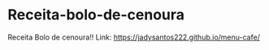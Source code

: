 # Receita-bolo-de-cenoura
Receita Bolo de cenoura!!
Link: https://jadysantos222.github.io/menu-cafe/
